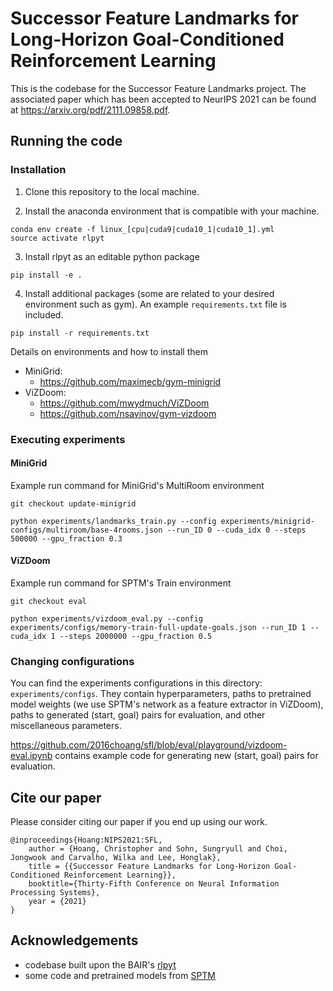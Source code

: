# Successor Feature Landmarks for Long-Horizon Goal-Conditioned Reinforcement Learning

This is the codebase for the Successor Feature Landmarks project. The associated paper which has been accepted to NeurIPS 2021 can be found at <https://arxiv.org/pdf/2111.09858.pdf>.

## Running the code

### Installation
1. Clone this repository to the local machine.

2. Install the anaconda environment that is compatible with your machine.

```
conda env create -f linux_[cpu|cuda9|cuda10_1|cuda10_1].yml
source activate rlpyt
```

3. Install rlpyt as an editable python package

```
pip install -e .
```

4. Install additional packages (some are related to your desired environment such as gym). An example `requirements.txt` file is included. 

```
pip install -r requirements.txt
```

Details on environments and how to install them
- MiniGrid: 
    - <https://github.com/maximecb/gym-minigrid>
- ViZDoom:
    - <https://github.com/mwydmuch/ViZDoom>
    - <https://github.com/nsavinov/gym-vizdoom>

### Executing experiments

#### MiniGrid

Example run command for MiniGrid's MultiRoom environment

```
git checkout update-minigrid

python experiments/landmarks_train.py --config experiments/minigrid-configs/multiroom/base-4rooms.json --run_ID 0 --cuda_idx 0 --steps 500000 --gpu_fraction 0.3
```

#### ViZDoom

Example run command for SPTM's Train environment

```
git checkout eval

python experiments/vizdoom_eval.py --config experiments/configs/memory-train-full-update-goals.json --run_ID 1 --cuda_idx 1 --steps 2000000 --gpu_fraction 0.5
```

### Changing configurations

You can find the experiments configurations in this directory: `experiments/configs`. They contain hyperparameters, paths to pretrained model weights (we use SPTM's network as a feature extractor in ViZDoom), paths to generated (start, goal) pairs for evaluation, and other miscellaneous parameters.

<https://github.com/2016choang/sfl/blob/eval/playground/vizdoom-eval.ipynb> contains example code for generating new (start, goal) pairs for evaluation.

## Cite our paper

Please consider citing our paper if you end up using our work.

```
@inproceedings{Hoang:NIPS2021:SFL,
    author = {Hoang, Christopher and Sohn, Sungryull and Choi, Jongwook and Carvalho, Wilka and Lee, Honglak},
    title = {{Successor Feature Landmarks for Long-Horizon Goal-Conditioned Reinforcement Learning}},
    booktitle={Thirty-Fifth Conference on Neural Information Processing Systems},
    year = {2021}
}
```

## Acknowledgements

- codebase built upon the BAIR's [rlpyt](https://github.com/astooke/rlpyt)
- some code and pretrained models from [SPTM](https://github.com/nsavinov/SPTM)
